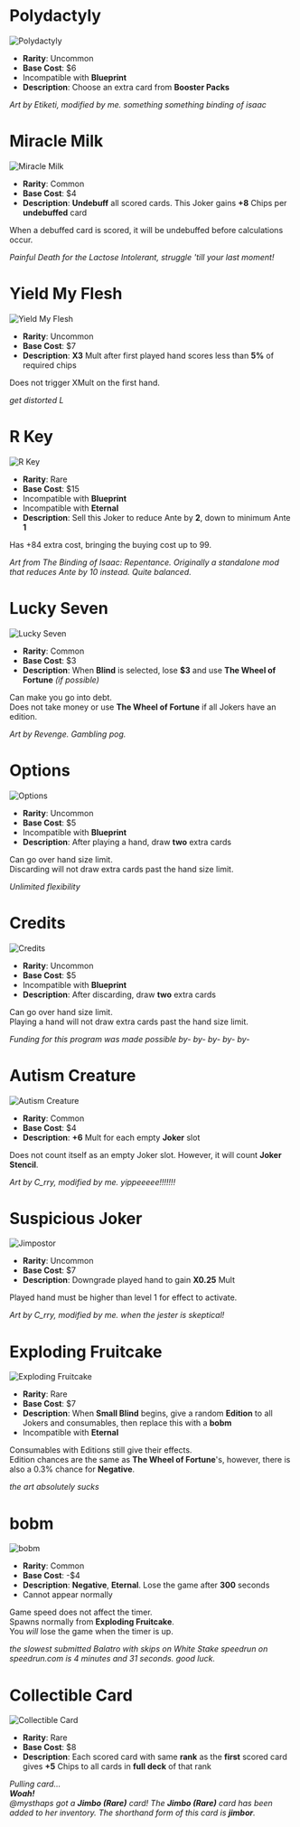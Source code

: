 # Polydactyly
![Polydactyly](./sprites/j_polydactyly.png)
- **Rarity**: Uncommon
- **Base Cost**: $6
- Incompatible with **Blueprint**
- **Description**: Choose an extra card from **Booster Packs**

*Art by Etiketi, modified by me. something something binding of isaac*

# Miracle Milk
![Miracle Milk](./sprites/j_miracle_milk.png)
- **Rarity**: Common
- **Base Cost**: $4
- **Description**: **Undebuff** all scored cards. This Joker gains **+8** Chips per **undebuffed** card

When a debuffed card is scored, it will be undebuffed before calculations occur.

*Painful Death for the Lactose Intolerant, struggle 'till your last moment!*

# Yield My Flesh
![Yield My Flesh](./sprites/j_yield_flesh.png)
- **Rarity**: Uncommon
- **Base Cost**: $7
- **Description**: **X3** Mult after first played hand scores less than **5%** of required chips

Does not trigger XMult on the first hand.

*get distorted L*

# R Key
![R Key](./sprites/j_r_key.png)
- **Rarity**: Rare
- **Base Cost**: $15
- Incompatible with **Blueprint**
- Incompatible with **Eternal**
- **Description**: Sell this Joker to reduce Ante by **2**, down to minimum Ante **1**

Has +84 extra cost, bringing the buying cost up to 99.

*Art from The Binding of Isaac: Repentance. Originally a standalone mod that reduces Ante by 10 instead. Quite balanced.*

# Lucky Seven
![Lucky Seven](./sprites/j_lucky_seven.png)
- **Rarity**: Common
- **Base Cost**: $3
- **Description**: When **Blind** is selected, lose **$3** and use **The Wheel of Fortune** *(if possible)*

Can make you go into debt.\
Does not take money or use **The Wheel of Fortune** if all Jokers have an edition.

*Art by Revenge. Gambling pog.*

# Options
![Options](./sprites/j_options.png)
- **Rarity**: Uncommon
- **Base Cost**: $5
- Incompatible with **Blueprint**
- **Description**: After playing a hand, draw **two** extra cards

Can go over hand size limit.\
Discarding will not draw extra cards past the hand size limit.

*Unlimited flexibility*

# Credits
![Credits](./sprites/j_credits.png)
- **Rarity**: Uncommon
- **Base Cost**: $5
- Incompatible with **Blueprint**
- **Description**: After discarding, draw **two** extra cards

Can go over hand size limit.\
Playing a hand will not draw extra cards past the hand size limit.

*Funding for this program was made possible by- by- by- by- by-*

# Autism Creature
![Autism Creature](./sprites/j_autism_creature.png)
- **Rarity**: Common
- **Base Cost**: $4
- **Description**: **+6** Mult for each empty **Joker** slot

Does not count itself as an empty Joker slot. However, it will count **Joker Stencil**.

*Art by C_rry, modified by me. yippeeeee!!!!!!!*

# Suspicious Joker
![Jimpostor](./sprites/j_jimpostor.png)
- **Rarity**: Uncommon
- **Base Cost**: $7
- **Description**: Downgrade played hand to gain **X0.25** Mult

Played hand must be higher than level 1 for effect to activate.

*Art by C_rry, modified by me. when the jester is skeptical!*

# Exploding Fruitcake
![Exploding Fruitcake](./sprites/j_exploding_fruitcake.png)
- **Rarity**: Rare
- **Base Cost**: $7
- **Description**: When **Small Blind** begins, give a random **Edition** to all Jokers and consumables, then replace this with a **bobm**
- Incompatible with **Eternal**

Consumables with Editions still give their effects.\
Edition chances are the same as **The Wheel of Fortune**'s, however, there is also a 0.3% chance for **Negative**.

*the art absolutely sucks*

# bobm
![bobm](./sprites/j_bobm.png)
- **Rarity**: Common
- **Base Cost**: -$4
- **Description**: **Negative**, **Eternal**. Lose the game after **300** seconds
- Cannot appear normally

Game speed does not affect the timer.\
Spawns normally from **Exploding Fruitcake**.\
You *will* lose the game when the timer is up.

*the slowest submitted Balatro with skips on White Stake speedrun on speedrun.com is 4 minutes and 31 seconds. good luck.*

# Collectible Card
![Collectible Card](./sprites/j_rdcards.png)
- **Rarity**: Rare
- **Base Cost**: $8
- **Description**: Each scored card with same **rank** as the **first** scored card gives **+5** Chips to all cards in **full deck** of that rank

*Pulling card...*\
***Woah!***\
*@mysthaps got a **Jimbo (Rare)** card! The **Jimbo (Rare)** card has been added to her inventory. The shorthand form of this card is **jimbor**.*
